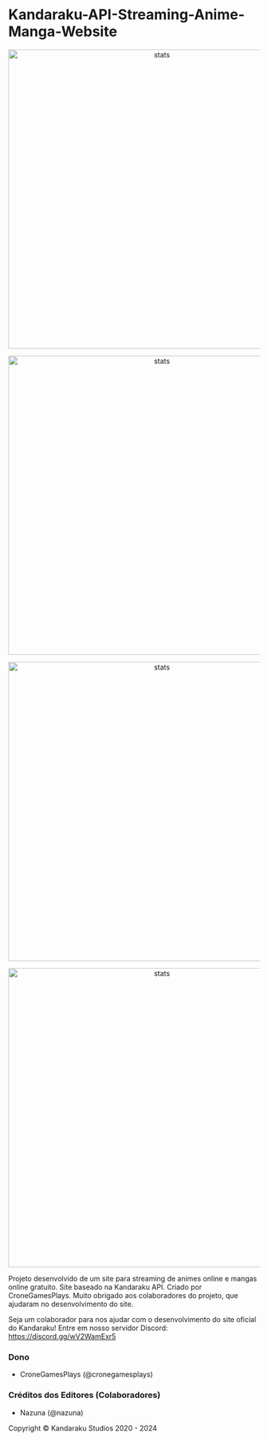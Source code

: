 # Kandaraku-API-Streaming-Anime-Manga-Website

<p align="center">
  <img src="https://media.discordapp.net/attachments/1169383746106032298/1179593429123076116/1.png?ex=659f42fd&is=658ccdfd&hm=9638f4ce7a64320ed9cb61d4d1364c8c862fd863af34f6b710888dcb0cdea2cf&" width="600px" alt="stats" align="center">
</p>
<p align="center">
  <img src="https://media.discordapp.net/attachments/1169383746106032298/1179593481551880212/2.png?ex=659f4309&is=658cce09&hm=daf8c57842374c603d60b896685d4bcc40d18fd6a9c18b460908eea24e40e47a&" width="600px" alt="stats" align="center">
</p>
<p align="center">
  <img src="https://media.discordapp.net/attachments/1169383746106032298/1179593521401966652/3.png?ex=659f4313&is=658cce13&hm=f93f81612f86441bbb1b010b1ddca8aaf9fc2e3821744c22daf7fb00065f9564&" width="600px" alt="stats" align="center">
</p>
<p align="center">
  <img src="https://media.discordapp.net/attachments/1169383746106032298/1179593554297892926/4.png?ex=659f431b&is=658cce1b&hm=87b8edc2212ade8b9bd872963ee5368362b67b82eee46bfd4ed0281b65d99574&" width="600px" alt="stats" align="center">
</p>

Projeto desenvolvido de um site para streaming de animes online e mangas online gratuito. Site baseado na Kandaraku API. Criado por CroneGamesPlays. Muito obrigado aos colaboradores do projeto, que ajudaram no desenvolvimento do site.

Seja um colaborador para nos ajudar com o desenvolvimento do site oficial do Kandaraku! Entre em nosso servidor Discord: https://discord.gg/wV2WamExr5

### Dono
- CroneGamesPlays (@cronegamesplays)

### Créditos dos Editores (Colaboradores)
- Nazuna (@nazuna)


Copyright © Kandaraku Studios 2020 - 2024
